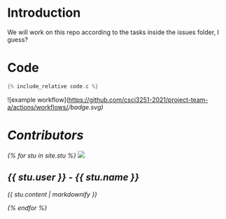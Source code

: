 # Introduction

We will work on this repo according to the tasks inside the issues folder, I guess?

# Code
```c
{% include_relative code.c %}
```
![example workflow](https://github.com/csci3251-2021/project-team-a/actions/workflows/<I dont know workflow name because no workflow file.>/badge.svg)

# Contributors
{% for stu in site.stu %}
  <img src="stu.image">
  <h2>{{ stu.user }} - {{ stu.name }}</h2>
  <p>{{ stu.content | markdownify }}</p>
{% endfor %}


